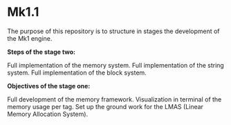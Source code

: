 # Mk1.1

The purpose of this repository is to structure in stages the development of the Mk1 engine.

**Steps of the stage two:**

Full implementation of the memory system.
Full implementation of the string system.
Full implementation of the block system.

**Objectives of the stage one:**

Full development of the memory framework.
Visualization in terminal of the memory usage per tag.
Set up the ground work for the LMAS (Linear Memory Allocation System).
